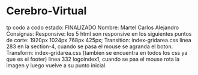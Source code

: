 # Cerebro-Virtual
tp codo a codo
estado: FINALIZADO
Nombre: Martel Carlos Alejandro
Consignas:
Responsive: los 5 html son responsive en los siguientes puntos de corte: 1920px 1024px 768px 425px;
Transition: index-gridarea.css linea 283 en la section-4, cuando se pasa el mouse se agranda el boton.
Transform: index-gridarea.css (tambien se encuentra en todos los css ya que es el footer) linea 332 logoindex1, cuando se paa el mouse rota la imagen y luego vuelve a su punto inicial.
